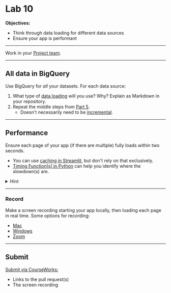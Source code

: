# Lab 10

**Objectives:**

- Think through data loading for different data sources
- Ensure your app is performant

---

Work in your [Project team](../docs/project_teams.csv).

---

## All data in BigQuery

Use BigQuery for _all_ your datasets. For each data source:

1. What type of [data loading](lab_08.md#data-loading) will you use? Why? Explain as Markdown in your repository.
1. Repeat the middle steps from [Part 5](../docs/project.md#part-5).
   - Doesn't necessarily need to be [incremental](lab_08.md#incremental-load).

---

## Performance

Ensure each page of your app (if there are multiple) fully loads within two seconds.

- You can use [caching in Streamlit](https://docs.streamlit.io/develop/concepts/architecture/caching), but don't rely on that exclusively.
- [Timing Function[s] in Python](https://builtin.com/articles/timing-functions-python) can help you identify where the slowdown(s) are.

<details>
   <summary>Hint</summary>
   You may need to push logic/filtering from pandas to SQL to reduce the number of records that need to be loaded from the database by your app.
</details>

---

### Record

Make a screen recording starting your app locally, then loading each page in real time. Some options for recording:

- [Mac](https://support.apple.com/en-us/102618)
- [Windows](https://www.microsoft.com/en-us/windows/learning-center/how-to-record-screen-windows-11)
- [Zoom](https://support.zoom.com/hc/en/article?id=zm_kb&sysparm_article=KB0059856)

---

## Submit

[Submit via CourseWorks:](https://courseworks2.columbia.edu/courses/210480/assignments)

- Links to the pull request(s)
- The screen recording
